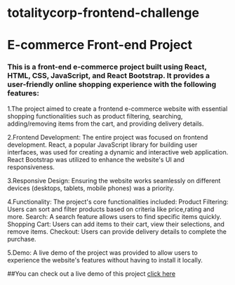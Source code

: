 # totalitycorp-frontend-challenge
# E-commerce Front-end Project
### This is a front-end e-commerce project built using React, HTML, CSS, JavaScript, and React Bootstrap. It provides a user-friendly online shopping experience with the following features:
1.The project aimed to create a frontend e-commerce website with essential shopping functionalities such as product filtering, searching, adding/removing items from the cart, and providing delivery details.

2.Frontend Development: The entire project was focused on frontend development. React, a popular JavaScript library for building user interfaces, was used for creating a dynamic and interactive web application. React Bootstrap was utilized to enhance the website's UI and responsiveness.

3.Responsive Design: Ensuring the website works seamlessly on different devices (desktops, tablets, mobile phones) was a priority.

4.Functionality: The project's core functionalities included:
Product Filtering: Users can sort and filter products based on criteria like price,rating and more.
Search: A search feature allows users to find specific items quickly.
Shopping Cart: Users can add items to their cart, view their selections, and remove items.
Checkout: Users can provide delivery details to complete the purchase.

5.Demo: A live demo of the project was provided to allow users to experience the website's features without having to install it locally.

##You can check out a live demo of this project [click here](https://s-mart-ashim.netlify.app/)



